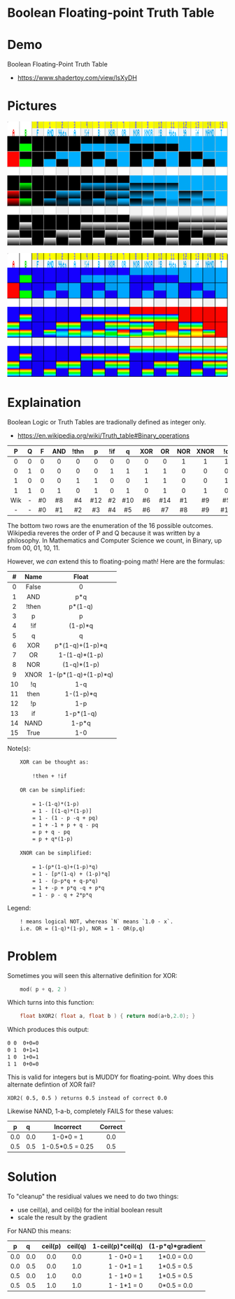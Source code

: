 # Boolean Floating-point Truth Table

# Demo

Boolean Floating-Point Truth Table
* https://www.shadertoy.com/view/lsXyDH

# Pictures

![Normal](pics/boolean_float.png)

![False Color](pics/boolean_false_color.png)

# Explaination

Boolean Logic or Truth Tables are tradionally defined as integer only.
* https://en.wikipedia.org/wiki/Truth_table#Binary_operations


| P | Q | F |AND|!thn| p |!if| q |XOR|OR |NOR|XNOR|!q |then|!p |if |NAND| T |
|:-:|:-:|:-:|:-:|:--:|:-:|:-:|:-:|:-:|:-:|:-:|:--:|:-:|:--:|:-:|:-:|:--:|:-:|
| 0 | 0 | 0 | 0 | 0  | 0 | 0 | 0 | 0 | 0 | 1 | 1  | 1 | 1  | 1 | 1 | 1  | 1 |
| 0 | 1 | 0 | 0 | 0  | 0 | 1 | 1 | 1 | 1 | 0 | 0  | 0 | 0  | 1 | 1 | 1  | 1 |
| 1 | 0 | 0 | 0 | 1  | 1 | 0 | 0 | 1 | 1 | 0 | 0  | 1 | 1  | 0 | 0 | 1  | 1 |
| 1 | 1 | 0 | 1 | 0  | 1 | 0 | 1 | 0 | 1 | 0 | 1  | 0 | 1  | 0 | 1 | 0  | 1 |
|Wik| - |#0 |#8 |#4  |#12|#2 |#10|#6 |#14|#1 |#9  |#5 |##13|#3 |#11|#7  |#15|
| - | - |#0 |#1 |#2  |#3 |#4 |#5 |#6 |#7 |#8 |#9  |#10|#11 |#12|#13|#14 |#15|

The bottom two rows are the enumeration of the 16 possible outcomes.
Wikipedia reveres the order of P and Q because it was written by a philosophy.
In Mathematics and Computer Science we count, in Binary, up from 00, 01, 10, 11.

However, we _can_ extend this to floating-poing math! Here are the formulas:

| # |Name | Float                 |
|:-:|:---:|:---------------------:|
| 0 |False| 0                     |
| 1 | AND | p*q                   |
| 2 |!then| p*(1-q)               |
| 3 |  p  | p                     |
| 4 |!if  | (1-p)*q               |
| 5 |  q  | q                     |
| 6 | XOR | p\*(1-q)+(1-p)\*q     |
| 7 | OR  | 1-(1-q)*(1-p)         |
| 8 | NOR |   (1-q)*(1-p)         |
| 9 |XNOR | 1-(p\*(1-q)+(1-p)\*q) |
|10 | !q  | 1-q                   |
|11 |then | 1-(1-p)*q             |
|12 | !p  | 1-p                   |
|13 | if  | 1-p*(1-q)             |
|14 |NAND | 1-p*q                 |
|15 |True | 1-0                   |


Note(s):

```
    XOR can be thought as:

        !then + !if

    OR can be simplified:

        = 1-(1-q)*(1-p)
        = 1 - [(1-q)*(1-p)]
        = 1 - (1 - p -q + pq)
        = 1 + -1 + p + q - pq
        = p + q - pq
        = p + q*(1-p)

    XNOR can be simplified:

        = 1-(p*(1-q)+(1-p)*q)
        = 1 - [p*(1-q) + (1-p)*q]
        = 1 - (p-p*q + q-p*q)
        = 1 + -p + p*q -q + p*q
        = 1 - p - q + 2*p*q
```

Legend:

```
    ! means logical NOT, whereas `N` means `1.0 - x`.
    i.e. OR = (1-q)*(1-p), NOR = 1 - OR(p,q)
```

# Problem

Sometimes you will seen this alternative definition for XOR:

```c
    mod( p + q, 2 )
```

Which turns into this function:
```c
    float bXOR2( float a, float b ) { return mod(a+b,2.0); }
```

Which produces this output:

    0 0  0+0=0
    0 1  0+1=1
    1 0  1+0=1
    1 1  0+0=0

This is valid for integers but is MUDDY for floating-point.
Why does this alternate defintion of XOR fail?

    XOR2( 0.5, 0.5 ) returns 0.5 instead of correct 0.0


Likewise NAND, 1-a-b, completely FAILS for these values:

| p   | q   | Incorrect | Correct |
|:---:|:----|:---------:|:-------:|
| 0.0 | 0.0 | 1-0*0 = 1 | 0.0     | 
| 0.5 | 0.5 | 1-0.5*0.5 = 0.25 | 0.5 |


# Solution

To "cleanup" the residiual values we need to do two things:

* use ceil(a), and ceil(b) for the initial boolean result
* scale the result by the gradient

For NAND this means:

| p   | q   | ceil(p) | ceil(q) | 1-ceil(p)*ceil(q) | (1-p*q)*gradient |
|:---:|:----|:-------:|:-------:|------------------:|:----------------:|
| 0.0 | 0.0 | 0.0     | 0.0     | 1 - 0*0 = 1       | 1*0.0 = 0.0      | 
| 0.0 | 0.5 | 0.0     | 1.0     | 1 - 0*1 = 1       | 1*0.5 = 0.5      |
| 0.5 | 0.0 | 1.0     | 0.0     | 1 - 1*0 = 1       | 1*0.5 = 0.5      |
| 0.5 | 0.5 | 1.0     | 1.0     | 1 - 1*1 = 0       | 0*0.5 = 0.0      |

